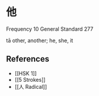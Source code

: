# 他
Frequency 10
General Standard 277

tā
other, another; he, she, it

## References
- [[HSK 1]]
- [[5 Strokes]]
- [[人 Radical]]